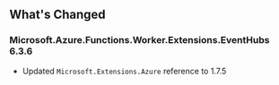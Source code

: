 ## What's Changed

<!-- Please add your release notes in the following format:
- My change description (#PR/#issue)
-->

### Microsoft.Azure.Functions.Worker.Extensions.EventHubs 6.3.6

- Updated `Microsoft.Extensions.Azure` reference to 1.7.5
